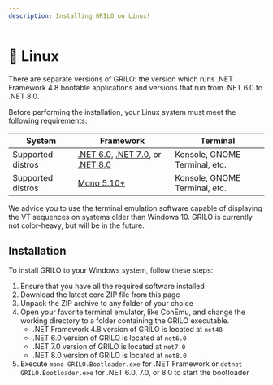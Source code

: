 ```yaml
---
description: Installing GRILO on Linux!
---
```


# 🐧 Linux

There are separate versions of GRILO: the version which runs .NET Framework 4.8 bootable applications and versions that run from .NET 6.0 to .NET 8.0.

Before performing the installation, your Linux system must meet the following requirements:

| System            | Framework                                                                                                                                                                                                     | Terminal                      |
| ----------------- | ------------------------------------------------------------------------------------------------------------------------------------------------------------------------------------------------------------- | ----------------------------- |
| Supported distros | [.NET 6.0](https://dotnet.microsoft.com/en-us/download/dotnet/6.0), [.NET 7.0](https://dotnet.microsoft.com/en-us/download/dotnet/7.0), or [.NET 8.0](https://dotnet.microsoft.com/en-us/download/dotnet/8.0) | Konsole, GNOME Terminal, etc. |
| Supported distros | [Mono 5.10+](https://www.mono-project.com/download/stable/)                                                                                                                                                   | Konsole, GNOME Terminal, etc. |

We advice you to use the terminal emulation software capable of displaying the VT sequences on systems older than Windows 10. GRILO is currently not color-heavy, but will be in the future.

## Installation

To install GRILO to your Windows system, follow these steps:

1. Ensure that you have all the required software installed
2. Download the latest core ZIP file from this page
3. Unpack the ZIP archive to any folder of your choice
4. Open your favorite terminal emulator, like ConEmu, and change the working directory to a folder containing the GRILO executable.
   * .NET Framework 4.8 version of GRILO is located at `net48`
   * .NET 6.0 version of GRILO is located at `net6.0`
   * .NET 7.0 version of GRILO is located at `net7.0`
   * .NET 8.0 version of GRILO is located at `net8.0`
5. Execute `mono GRILO.Bootloader.exe` for .NET Framework or `dotnet GRILO.Bootloader.exe` for .NET 6.0, 7.0, or 8.0 to start the bootloader
